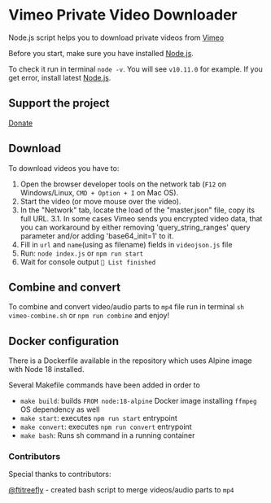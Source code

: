 # Vimeo Private Video Downloader

Node.js script helps you to download private videos from [Vimeo](https://vimeo.com)

Before you start, make sure you have installed [Node.js](https://nodejs.org/en/download/).

To check it run in terminal `node -v`. You will see `v10.11.0` for example. If you get error, install latest [Node.js](https://nodejs.org/en/download/).

## Support the project

[Donate](https://send.monobank.ua/jar/ABrTtpcSbR)

## Download

To download videos you have to:

1.  Open the browser developer tools on the network tab (`F12` on Windows/Linux, `CMD + Option + I` on Mac OS).
2.  Start the video (or move mouse over the video).
3.  In the "Network" tab, locate the load of the "master.json" file, copy its full URL.
3.1. In some cases Vimeo sends you encrypted video data, that you can workaround by either removing 'query_string_ranges' query parameter and/or adding 'base64_init=1' to it. 
4.  Fill in `url` and `name`(using as filename) fields in `videojson.js` file
5.  Run: `node index.js` or `npm run start`
6.  Wait for console output `🌈 List finished`

## Combine and convert

To combine and convert video/audio parts to `mp4` file run in terminal `sh vimeo-combine.sh` or `npm run combine` and enjoy!

## Docker configuration

There is a Dockerfile available in the repository which uses Alpine image with Node 18 installed. 

Several Makefile commands have been added in order to 
- `make build`: builds `FROM node:18-alpine` Docker image installing `ffmpeg` OS dependency as well
- `make start`: executes `npm run start` entrypoint
- `make convert`: executes `npm run convert` entrypoint
- `make bash`: Runs sh command in a running container

### Contributors

Special thanks to contributors:

[@ftitreefly](https://github.com/ftitreefly/) - created bash script to merge videos/audio parts to `mp4`

